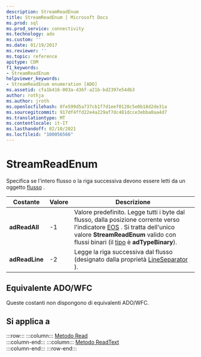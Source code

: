 ```yaml
---
description: StreamReadEnum
title: StreamReadEnum | Microsoft Docs
ms.prod: sql
ms.prod_service: connectivity
ms.technology: ado
ms.custom: ''
ms.date: 01/19/2017
ms.reviewer: ''
ms.topic: reference
apitype: COM
f1_keywords:
- StreamReadEnum
helpviewer_keywords:
- StreamReadEnum enumeration [ADO]
ms.assetid: cfa1b416-003a-436f-a21b-bd2397e54db3
author: rothja
ms.author: jroth
ms.openlocfilehash: 8fe599d5a737cb1f7d1eef0120c5e0b18d2de31a
ms.sourcegitcommit: 917df4ffd22e4a229af7dc481dcce3ebba0aa4d7
ms.translationtype: MT
ms.contentlocale: it-IT
ms.lasthandoff: 02/10/2021
ms.locfileid: "100056566"
---
```

# <a name="streamreadenum"></a>StreamReadEnum
Specifica se l'intero flusso o la riga successiva devono essere letti da un oggetto [flusso](./stream-object-ado.md) .  
  
|Costante|Valore|Descrizione|  
|--------------|-----------|-----------------|  
|**adReadAll**|-1|Valore predefinito. Legge tutti i byte dal flusso, dalla posizione corrente verso l'indicatore [EOS](./eos-property.md) . Si tratta dell'unico valore **StreamReadEnum** valido con flussi binari (il [tipo](./type-property-ado-stream.md) è **adTypeBinary**).|  
|**adReadLine**|-2|Legge la riga successiva dal flusso (designato dalla proprietà [LineSeparator](./lineseparator-property-ado.md) ).|  
  
## <a name="adowfc-equivalent"></a>Equivalente ADO/WFC  
 Queste costanti non dispongono di equivalenti ADO/WFC.  
  
## <a name="applies-to"></a>Si applica a  

:::row:::
    :::column:::
        [Metodo Read](./read-method.md)  
    :::column-end:::
    :::column:::
        [Metodo ReadText](./readtext-method.md)  
    :::column-end:::
:::row-end:::